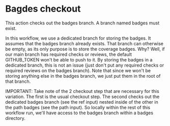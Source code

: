 # Bagdes checkout
This action checks out the badges branch.
A branch named badges must exist.

In this workflow, we use a dedicated branch for storing the badges.
It assumes that the badges branch already exists. That branch can otherwise
be empty, as its only purpose is to store the coverage badges. Why? Well, if
our main branch has required checks or reviews, the default GITHUB_TOKEN won't
be able to push to it. By storing the badges in a dedicated branch, this is not
an issue (just don't put any required checks or required reviews on the badges
branch). Note that since we won't be storing anything else in the badges branch,
we just put them in the root of that branch.

IMPORTANT: Take note of the 2 checkout step that are necessary for this variation.
The first is the usual checkout step. The second checks out the dedicated badges branch
(see the ref input) nested inside of the other in the path badges (see the path input).
So locally within the rest of this workflow run, we'll have access to the badges branch
within a badges directory.
